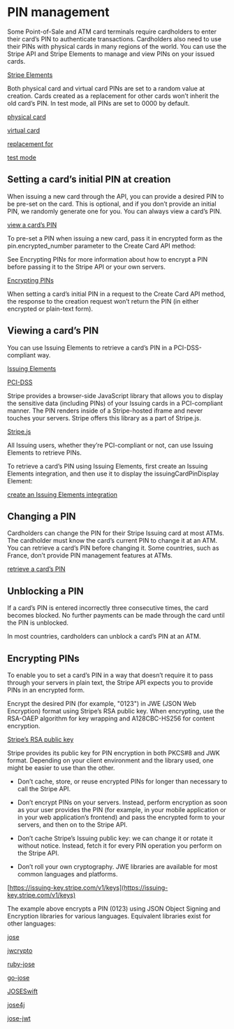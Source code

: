 # PIN management

Some Point-of-Sale and ATM card terminals require cardholders to enter their card’s PIN to authenticate transactions. Cardholders also need to use their PINs with physical cards in many regions of the world. You can use the Stripe API and Stripe Elements to manage and view PINs on your issued cards.

[Stripe Elements](/payments/elements)

Both physical card and virtual card PINs are set to a random value at creation. Cards created as a replacement for other cards won’t inherit the old card’s PIN. In test mode, all PINs are set to 0000 by default.

[physical card](/issuing/cards/physical)

[virtual card](/issuing/cards/virtual)

[replacement for](/api/issuing/cards/create#create_issuing_card-replacement_for)

[test mode](/test-mode)

## Setting a card’s initial PIN at creation

When issuing a new card through the API, you can provide a desired PIN to be pre-set on the card. This is optional, and if you don’t provide an initial PIN, we randomly generate one for you. You can always view a card’s PIN.

[view a card’s PIN](#viewing-a-cards-pin)

To pre-set a PIN when issuing a new card, pass it in encrypted form as the pin.encrypted_number parameter to the Create Card API method:

See Encrypting PINs for more information about how to encrypt a PIN before passing it to the Stripe API or your own servers.

[Encrypting PINs](#encrypting-pins)

When setting a card’s initial PIN in a request to the Create Card API method, the response to the creation request won’t return the PIN (in either encrypted or plain-text form).

## Viewing a card’s PIN

You can use Issuing Elements to retrieve a card’s PIN in a PCI-DSS-compliant way.

[Issuing Elements](/issuing/elements)

[PCI-DSS](/security/guide#validating-pci-compliance)

Stripe provides a browser-side JavaScript library that allows you to display the sensitive data (including PINs) of your Issuing cards in a PCI-compliant manner. The PIN renders inside of a Stripe-hosted iframe and never touches your servers. Stripe offers this library as a part of Stripe.js.

[Stripe.js](/js)

All Issuing users, whether they’re PCI-compliant or not, can use Issuing Elements to retrieve PINs.

To retrieve a card’s PIN using Issuing Elements, first create an Issuing Elements integration, and then use it to display the issuingCardPinDisplay Element:

[create an Issuing Elements integration](/issuing/elements)

## Changing a PIN

Cardholders can change the PIN for their Stripe Issuing card at most ATMs. The cardholder must know the card’s current PIN to change it at an ATM. You can retrieve a card’s PIN before changing it. Some countries, such as France, don’t provide PIN management features at ATMs.

[retrieve a card’s PIN](#viewing-a-cards-pin)

## Unblocking a PIN

If a card’s PIN is entered incorrectly three consecutive times, the card becomes blocked. No further payments can be made through the card until the PIN is unblocked.

In most countries, cardholders can unblock a card’s PIN at an ATM.

## Encrypting PINs

To enable you to set a card’s PIN in a way that doesn’t require it to pass through your servers in plain text, the Stripe API expects you to provide PINs in an encrypted form.

Encrypt the desired PIN (for example, "0123") in JWE (JSON Web Encryption) format using Stripe’s RSA public key. When encrypting, use the RSA-OAEP algorithm for key wrapping and A128CBC-HS256 for content encryption.

[Stripe’s RSA public key](https://issuing-key.stripe.com/v1/keys)

Stripe provides its public key for PIN encryption in both PKCS#8 and JWK format. Depending on your client environment and the library used, one might be easier to use than the other.

- Don’t cache, store, or reuse encrypted PINs for longer than necessary to call the Stripe API.

- Don’t encrypt PINs on your servers. Instead, perform encryption as soon as your user provides the PIN (for example, in your mobile application or in your web application’s frontend) and pass the encrypted form to your servers, and then on to the Stripe API.

- Don’t cache Stripe’s Issuing public key: we can change it or rotate it without notice. Instead, fetch it for every PIN operation you perform on the Stripe API.

- Don’t roll your own cryptography. JWE libraries are available for most common languages and platforms.

[https://issuing-key.stripe.com/v1/keys](https://issuing-key.stripe.com/v1/keys)

The example above encrypts a PIN (0123) using JSON Object Signing and Encryption libraries for various languages. Equivalent libraries exist for other languages:

[jose](https://github.com/panva/jose)

[jwcrypto](https://github.com/latchset/jwcrypto)

[ruby-jose](https://github.com/potatosalad/ruby-jose)

[go-jose](https://github.com/square/go-jose)

[JOSESwift](https://github.com/airsidemobile/JOSESwift)

[jose4j](https://bitbucket.org/b_c/jose4j/wiki/Home)

[jose-jwt](https://github.com/dvsekhvalnov/jose-jwt)
